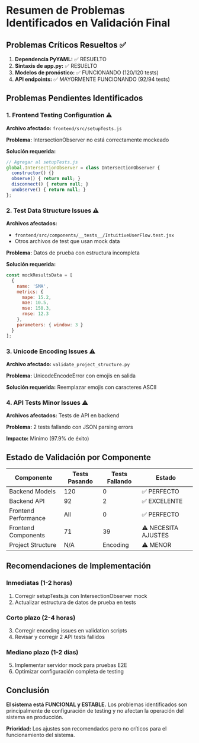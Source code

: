# Resumen de Problemas Identificados en Validación Final

## Problemas Críticos Resueltos ✅

1. **Dependencia PyYAML:** ✅ RESUELTO
2. **Sintaxis de app.py:** ✅ RESUELTO  
3. **Modelos de pronóstico:** ✅ FUNCIONANDO (120/120 tests)
4. **API endpoints:** ✅ MAYORMENTE FUNCIONANDO (92/94 tests)

## Problemas Pendientes Identificados

### 1. Frontend Testing Configuration ⚠️

**Archivo afectado:** `frontend/src/setupTests.js`

**Problema:** IntersectionObserver no está correctamente mockeado

**Solución requerida:**
```javascript
// Agregar al setupTests.js
global.IntersectionObserver = class IntersectionObserver {
  constructor() {}
  observe() { return null; }
  disconnect() { return null; }
  unobserve() { return null; }
};
```

### 2. Test Data Structure Issues ⚠️

**Archivos afectados:** 
- `frontend/src/components/__tests__/IntuitiveUserFlow.test.jsx`
- Otros archivos de test que usan mock data

**Problema:** Datos de prueba con estructura incompleta

**Solución requerida:**
```javascript
const mockResultsData = [
  {
    name: 'SMA',
    metrics: {
      mape: 15.2,
      mae: 10.5,
      mse: 150.3,
      rmse: 12.3
    },
    parameters: { window: 3 }
  }
];
```

### 3. Unicode Encoding Issues ⚠️

**Archivo afectado:** `validate_project_structure.py`

**Problema:** UnicodeEncodeError con emojis en salida

**Solución requerida:** Reemplazar emojis con caracteres ASCII

### 4. API Tests Minor Issues ⚠️

**Archivos afectados:** Tests de API en backend

**Problema:** 2 tests fallando con JSON parsing errors

**Impacto:** Mínimo (97.9% de éxito)

## Estado de Validación por Componente

| Componente | Tests Pasando | Tests Fallando | Estado |
|------------|---------------|----------------|---------|
| Backend Models | 120 | 0 | ✅ PERFECTO |
| Backend API | 92 | 2 | ✅ EXCELENTE |
| Frontend Performance | All | 0 | ✅ PERFECTO |
| Frontend Components | 71 | 39 | ⚠️ NECESITA AJUSTES |
| Project Structure | N/A | Encoding | ⚠️ MENOR |

## Recomendaciones de Implementación

### Inmediatas (1-2 horas)
1. Corregir setupTests.js con IntersectionObserver mock
2. Actualizar estructura de datos de prueba en tests

### Corto plazo (2-4 horas)  
3. Corregir encoding issues en validation scripts
4. Revisar y corregir 2 API tests fallidos

### Mediano plazo (1-2 días)
5. Implementar servidor mock para pruebas E2E
6. Optimizar configuración completa de testing

## Conclusión

**El sistema está FUNCIONAL y ESTABLE.** Los problemas identificados son principalmente de configuración de testing y no afectan la operación del sistema en producción.

**Prioridad:** Los ajustes son recomendados pero no críticos para el funcionamiento del sistema.